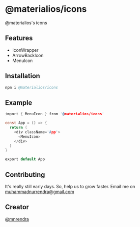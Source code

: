 # @materialios/icons
@materialios's icons

## Features
* IconWrapper
* ArrowBackIcon
* MenuIcon

## Installation
```s
npm i @materialios/icons
```

## Example
```c
import { MenuIcon } from '@materialios/icons'

const App = () => {
  return (
    <div className='App'>
      <MenuIcon>
    </div>
  )
}

export default App
```

## Contributing
It's really still early days. So, help us to grow faster. Email me on [muhammadnurrendra@gmail.com](mailto:muhammadnurrendra@gmail.com)

## Creator
[@mnrendra](https://github.com/mnrendra)
